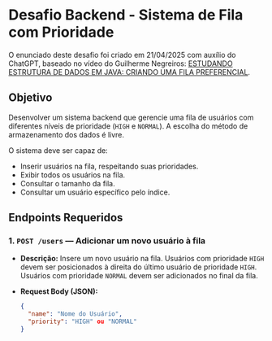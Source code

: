 # Desafio Backend - Sistema de Fila com Prioridade

O enunciado deste desafio foi criado em 21/04/2025 com auxílio do ChatGPT, baseado no vídeo do Guilherme Negreiros: [ESTUDANDO ESTRUTURA DE DADOS EM JAVA: CRIANDO UMA FILA PREFERENCIAL](https://www.youtube.com/watch?v=2tqIEoK_Dxc).

## Objetivo

Desenvolver um sistema backend que gerencie uma fila de usuários com diferentes níveis de prioridade (`HIGH` e `NORMAL`). A escolha do método de armazenamento dos dados é livre.

O sistema deve ser capaz de:

- Inserir usuários na fila, respeitando suas prioridades.
- Exibir todos os usuários na fila.
- Consultar o tamanho da fila.
- Consultar um usuário específico pelo índice.

## Endpoints Requeridos

### 1. `POST /users` — Adicionar um novo usuário à fila

- **Descrição:** Insere um novo usuário na fila. Usuários com prioridade `HIGH` devem ser posicionados à direita do último usuário de prioridade `HIGH`. Usuários com prioridade `NORMAL` devem ser adicionados no final da fila.

- **Request Body (JSON):**
  ```json
  {
    "name": "Nome do Usuário",
    "priority": "HIGH" ou "NORMAL"
  }
